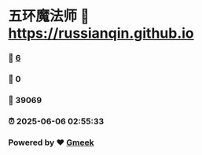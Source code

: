 # 五环魔法师 :link: https://russianqin.github.io 
### :page_facing_up: [6](https://russianqin.github.io/tag.html) 
### :speech_balloon: 0 
### :hibiscus: 39069 
### :alarm_clock: 2025-06-06 02:55:33 
### Powered by :heart: [Gmeek](https://github.com/Meekdai/Gmeek)
